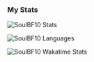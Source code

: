### My Stats
![SoulBF10 Stats](https://github-readme-stats.vercel.app/api?username=soulbf10&show_icons=true&theme=dracula)

![SoulBF10 Languages](https://github-readme-stats.vercel.app/api/top-langs/?username=soulbf10&layout=compact&theme=dracula)

![SoulBF10 Wakatime Stats](https://github-readme-stats.vercel.app/api/wakatime?username=soulbf10&theme=dracula)
